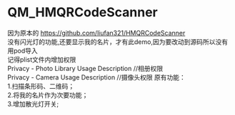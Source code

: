 # QM_HMQRCodeScanner
因为原本的  https://github.com/liufan321/HMQRCodeScanner  
没有闪光灯的功能,还要显示我的名片，才有此demo,因为要改动到源码所以没有用pod导入  
记得plist文件内增加权限  
Privacy - Photo Library Usage Description //相册权限  
Privacy - Camera Usage Description        //摄像头权限
原有功能：  
1.扫描条形码、二维码；  
2.将我的名片作为次要功能；  
3.增加散光灯开关;  
